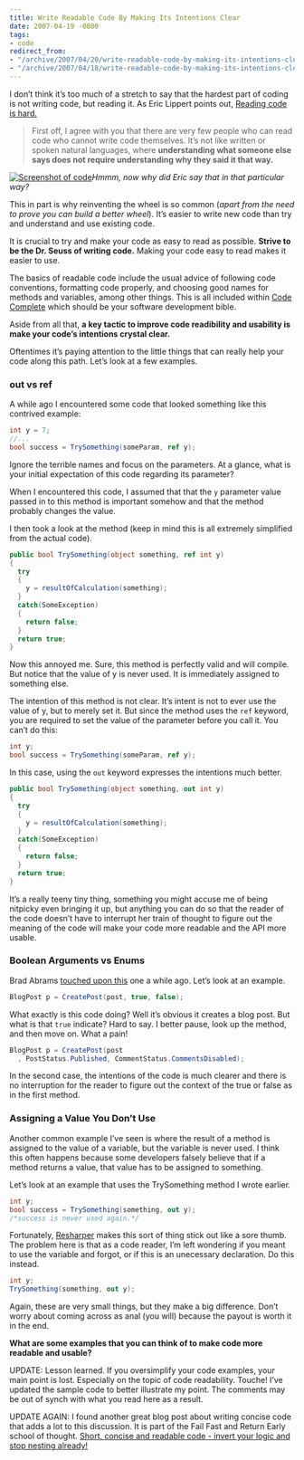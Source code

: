 ```yaml
---
title: Write Readable Code By Making Its Intentions Clear
date: 2007-04-19 -0800
tags:
- code
redirect_from:
- "/archive/2007/04/20/write-readable-code-by-making-its-intentions-clear.aspx"
- "/archive/2007/04/18/write-readable-code-by-making-its-intentions-clear.aspx/"
---
```


I don’t think it’s too much of a stretch to say that the hardest part of
coding is not writing code, but reading it. As Eric Lippert points out,
[Reading code is hard.](http://blogs.msdn.com/ericlippert/archive/2004/06/14/155316.aspx "Eric Lippert writes on Reading Code Is Hard")

> First off, I agree with you that there are very few people who can
> read code who cannot write code themselves. It’s not like written or
> spoken natural languages, where **understanding what someone else says
> does not require understanding why they said it that way.**

[![Screenshot of
code](https://haacked.com/images/haacked_com/WindowsLiveWriter/APIDesignMakeYourIntentionsClear_AF1C/324180_numbers_and_letters_my_mac_pu%5B1%5D.jpg)](https://haacked.com/images/haacked_com/WindowsLiveWriter/APIDesignMakeYourIntentionsClear_AF1C/324180_numbers_and_letters_my_mac_pu.jpg "Code")*Hmmm,
now why did Eric say that in that particular way?*

This in part is why reinventing the wheel is so common (*apart from the
need to prove you can build a better wheel*). It’s easier to write new
code than try and understand and use existing code.

It is crucial to try and make your code as easy to read as possible.
**Strive to be the Dr. Seuss of writing code.** Making your code easy to
read makes it easier to use.

The basics of readable code include the usual advice of following code
conventions, formatting code properly, and choosing good names for
methods and variables, among other things. This is all included within
[Code
Complete](http://www.amazon.com/Code-Complete-Second-Steve-McConnell/dp/0735619670/ref=pd_bbs_sr_1/104-5216050-0709506?ie=UTF8&s=books&qid=1177055583&sr=1-1 "Code Complete")
which should be your software development bible.

Aside from all that, **a key tactic to improve code readibility and
usability is make your code’s intentions crystal clear.**

Oftentimes it’s paying attention to the little things that can really
help your code along this path. Let’s look at a few examples.

### out vs ref

A while ago I encountered some code that looked something like this
contrived example:

```csharp
int y = 7;
//...
bool success = TrySomething(someParam, ref y);
```

Ignore the terrible names and focus on the parameters. At a glance, what
is your initial expectation of this code regarding its parameter?

When I encountered this code, I assumed that that the `y` parameter
value passed in to this method is important somehow and that the method
probably changes the value.

I then took a look at the method (keep in mind this is all extremely
simplified from the actual code).

```csharp
public bool TrySomething(object something, ref int y)
{
  try
  {
    y = resultOfCalculation(something);
  }
  catch(SomeException)
  {
    return false;
  }
  return true;
}
```

Now this annoyed me. Sure, this method is perfectly valid and will
compile. But notice that the value of y is never used. It is immediately
assigned to something else.

The intention of this method is not clear. It’s intent is not to ever
use the value of y, but to merely set it. But since the method uses the
`ref` keyword, you are required to set the value of the parameter before
you call it. You can’t do this:

```csharp
int y;
bool success = TrySomething(someParam, ref y);
```

In this case, using the `out` keyword expresses the intentions much
better.

```csharp
public bool TrySomething(object something, out int y)
{
  try
  {
    y = resultOfCalculation(something);
  }
  catch(SomeException)
  {
    return false;
  }
  return true;
}
```

It’s a really teeny tiny thing, something you might accuse me of being
nitpicky even bringing it up, but anything you can do so that the reader
of the code doesn’t have to interrupt her train of thought to figure out
the meaning of the code will make your code more readable and the API
more usable.

### Boolean Arguments vs Enums

Brad Abrams [touched upon
this](http://blogs.msdn.com/brada/archive/2004/01/12/57922.aspx "Enums vs Boolean Arguments")
one a while ago. Let’s look at an example.

```csharp
BlogPost p = CreatePost(post, true, false);
```

What exactly is this code doing? Well it’s obvious it creates a blog
post. But what is that `true` indicate? Hard to say. I better pause,
look up the method, and then move on. What a pain!

```csharp
BlogPost p = CreatePost(post
  , PostStatus.Published, CommentStatus.CommentsDisabled);
```

In the second case, the intentions of the code is much clearer and there
is no interruption for the reader to figure out the context of the true
or false as in the first method.

### Assigning a Value You Don’t Use

Another common example I’ve seen is where the result of a method is
assigned to the value of a variable, but the variable is never used. I
think this often happens because some developers falsely believe that if
a method returns a value, that value has to be assigned to something.

Let’s look at an example that uses the TrySomething method I wrote
earlier.

```csharp
int y;
bool success = TrySomething(something, out y);
/*success is never used again.*/
```

Fortunately,
[Resharper](http://www.jetbrains.com/resharper/ "Resharper") makes this
sort of thing stick out like a sore thumb. The problem here is that as a
code reader, I’m left wondering if you meant to use the variable and
forgot, or if this is an unecessary declaration. Do this instead.

```csharp
int y;
TrySomething(something, out y);
```

Again, these are very small things, but they make a big difference.
Don’t worry about coming across as anal (you will) because the payout is
worth it in the end.

**What are some examples that you can think of to make code more
readable and usable?**

UPDATE: Lesson learned. If you oversimplify your code examples, your
main point is lost. Especially on the topic of code readability. Touche!
I’ve updated the sample code to better illustrate my point. The comments
may be out of synch with what you read here as a result.

UPDATE AGAIN: I found another great blog post about writing concise code
that adds a lot to this discussion. It is part of the Fail Fast and
Return Early school of thought. [Short, concise and readable code -
invert your logic and stop nesting
already!](http://javathink.blogspot.com/2006/10/short-concise-and-readable-code-invert.html "Concise Code")

